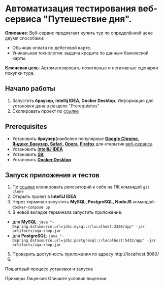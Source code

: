 # Автоматизация тестирования веб-сервиса "Путешествие дня".
**Описание**: Веб-сервис предлагает купить тур по определённой цене двумя способами:

- Обычная оплата по дебетовой карте.
- Уникальная технология: выдача кредита по данным банковской карты.

**Ключевая цель**: Автоматизировать позитивные и негативные сценарии покупки тура.

## Начало работы

1. Запустить **браузер, Intellij IDEA, Docker Desktop**. Информация для установки дана в разделе "Prerequisites"
2. Скопировать проект по [ссылке](https://github.com/VasilevNik/QA-Diplom)

## Prerequisites

- Установить **браузер**(наиболее популярные **[Google Chrome](https://www.google.com/intl/ru/chrome/browser-tools/), [Яндекс.Браузер](https://browser.yandex.ru/), [Safari](https://www.apple.com/ru/safari/), [Opera](https://www.opera.com/ru/browsers/opera), [Firefox](https://www.mozilla.org/ru/firefox/new/)** для открытия [веб-сервиса](http://localhost:8080/)
- Установить **[IntelliJ IDEA](https://www.jetbrains.com/ru-ru/idea/download/)**
- Установить **[Git](https://desktop.github.com/)**
- Установить **[Docker Desktop](https://www.docker.com/products/docker-desktop/)**


## Запуск приложения и тестов

1. По [ссылке](https://github.com/VasilevNik/QA-Diplom) клонировать репозиторий к себе на ПК командой `git clone`
2. Открыть проект в **IntelliJ IDEA**
3. Через терминал запустить **MySQL, PostgreSQL, NodeJS** командой: `docker-compose up`
4. В новой вкладке терминала запустить приложение:
- для **MySQL**: `java "-Dspring.datasource.url=jdbc:mysql://localhost:3306/app" -jar artifacts/aqa-shop.jar`
- для **PostgreSQL**: `java "-Dspring.datasource.url=jdbc:postgresql://localhost:5432/app" -jar artifacts/aqa-shop.jar`
5. Проверить доступность приложения по адресу http://localhost:8080/
6.

Пошаговый процесс установки и запуска

Примеры
Лицензия
Опишите условия лицензии